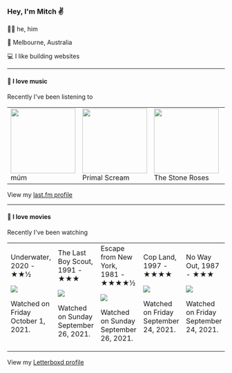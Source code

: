 <article><h3>Hey, I&#x27;m Mitch ✌️</h3><section><p>🙆‍♂️ he, him</p><p>📍 Melbourne, Australia</p><p>💻 I like building websites</p></section><hr/><section><h4>💽 I love music</h4><p>Recently I&#x27;ve been listening to</p><table><tbody><td><img src="https://lastfm.freetls.fastly.net/i/u/174s/39c1027ec7c64b69994417781601ed81.png" height="150px" alt="" role="presentation"/><br/>múm</td><td><img src="https://lastfm.freetls.fastly.net/i/u/174s/a3e16e5084ed48fdc824423fe7030837.png" height="150px" alt="" role="presentation"/><br/>Primal Scream</td><td><img src="https://lastfm.freetls.fastly.net/i/u/174s/f07a5a1e86624b3cb8ec76543b9863d7.png" height="150px" alt="" role="presentation"/><br/>The Stone Roses</td><td><img src="https://lastfm.freetls.fastly.net/i/u/174s/702d80eaa1c34f77cf8f15a704cf26fb.png" height="150px" alt="" role="presentation"/><br/>The Charlatans</td><td><img src="https://lastfm.freetls.fastly.net/i/u/174s/dcce04ead24c41f3857b37d498fca417.png" height="150px" alt="" role="presentation"/><br/>Cut Copy</td></tbody></table><span>View my <a href="https://www.last.fm/user/mylsb">last.fm profile</a></span></section><hr/><section><h4>📼 I love movies</h4><p>Recently I&#x27;ve been watching</p><table><tbody><td>Underwater, 2020 - ★★½<br/><span> <p><img src="https://a.ltrbxd.com/resized/sm/upload/ns/i3/5q/m6/C67E536B-E8A3-4AD1-A9B8-4443EA9695D9-0-500-0-750-crop.jpg?k=5b4906b80d"/></p> <p>Watched on Friday October 1, 2021.</p> </span></td><td>The Last Boy Scout, 1991 - ★★★<br/><span> <p><img src="https://a.ltrbxd.com/resized/sm/upload/jt/pl/ye/k0/cTl2WqsERuZ5vYmAmtfsPIJBLr0-0-500-0-750-crop.jpg?k=7120f9d712"/></p> <p>Watched on Sunday September 26, 2021.</p> </span></td><td>Escape from New York, 1981 - ★★★★½<br/><span> <p><img src="https://a.ltrbxd.com/resized/sm/upload/ft/7g/e0/y0/50aa3ZKcDF0c3r6nqY5I4jP1xnp-0-500-0-750-crop.jpg?k=e312eeae8d"/></p> <p>Watched on Sunday September 26, 2021.</p> </span></td><td>Cop Land, 1997 - ★★★★<br/><span> <p><img src="https://a.ltrbxd.com/resized/sm/upload/yl/5v/z0/oq/A75PJ1tXNGhLscMozZTDvdHe8VX-0-500-0-750-crop.jpg?k=534701ac5f"/></p> <p>Watched on Friday September 24, 2021.</p> </span></td><td>No Way Out, 1987 - ★★★<br/><span> <p><img src="https://a.ltrbxd.com/resized/sm/upload/79/cr/fo/t2/f1u4r6jZwFie18yjJ2uhYXOXsjl-0-500-0-750-crop.jpg?k=b72f245ac2"/></p> <p>Watched on Friday September 24, 2021.</p> </span></td></tbody></table><span>View my <a href="https://letterboxd.com/myslab/">Letterboxd profile</a></span></section></article>